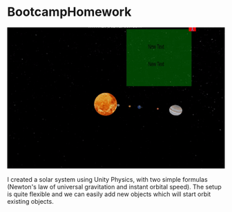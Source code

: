 # BootcampHomework

![alt-text](https://github.com/BusraKeskin/BootcampHomework/blob/main/meteorgif.gif)

I created a solar system using Unity Physics, with two simple formulas (Newton's law of universal gravitation and instant orbital speed). The setup is quite flexible and we can easily add new objects which will start orbit existing objects.

